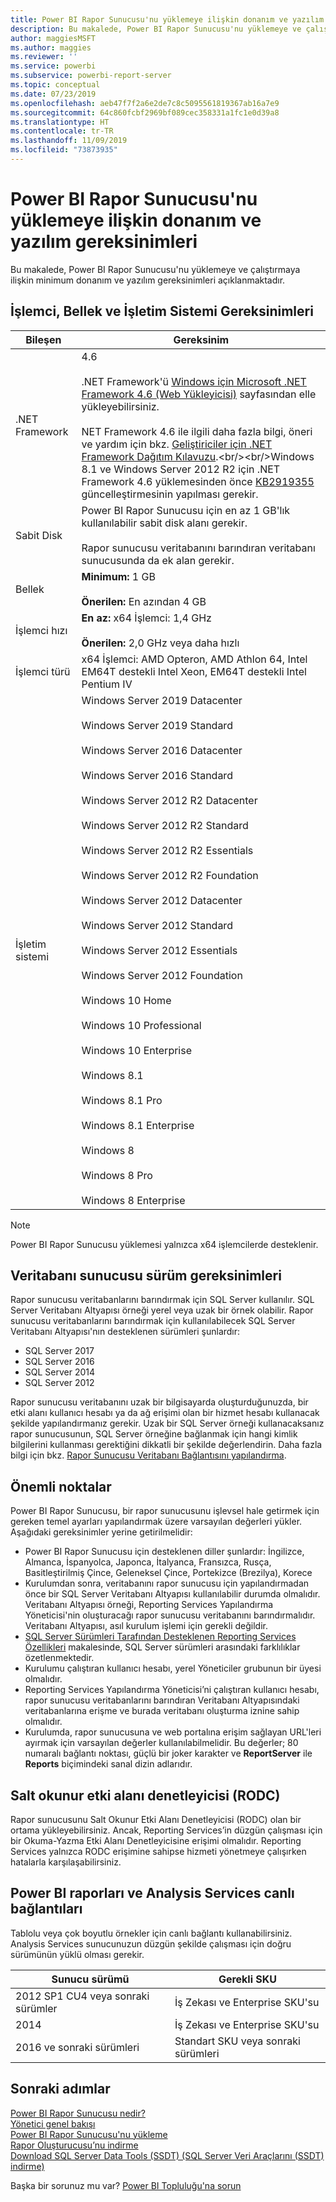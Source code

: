 ```yaml
---
title: Power BI Rapor Sunucusu'nu yüklemeye ilişkin donanım ve yazılım gereksinimleri
description: Bu makalede, Power BI Rapor Sunucusu'nu yüklemeye ve çalıştırmaya ilişkin minimum donanım ve yazılım gereksinimleri açıklanmaktadır.
author: maggiesMSFT
ms.author: maggies
ms.reviewer: ''
ms.service: powerbi
ms.subservice: powerbi-report-server
ms.topic: conceptual
ms.date: 07/23/2019
ms.openlocfilehash: aeb47f7f2a6e2de7c8c5095561819367ab16a7e9
ms.sourcegitcommit: 64c860fcbf2969bf089cec358331a1fc1e0d39a8
ms.translationtype: HT
ms.contentlocale: tr-TR
ms.lasthandoff: 11/09/2019
ms.locfileid: "73873935"
---
```

# <a name="hardware-and-software-requirements-for-installing-power-bi-report-server"></a>Power BI Rapor Sunucusu'nu yüklemeye ilişkin donanım ve yazılım gereksinimleri

Bu makalede, Power BI Rapor Sunucusu'nu yüklemeye ve çalıştırmaya ilişkin minimum donanım ve yazılım gereksinimleri açıklanmaktadır.

## <a name="processor-memory-and-operating-system-requirements"></a>İşlemci, Bellek ve İşletim Sistemi Gereksinimleri

| Bileşen | Gereksinim |
| --- | --- |
| .NET Framework |4.6<br><br>.NET Framework'ü [Windows için Microsoft .NET Framework 4.6 (Web Yükleyicisi)](https://support.microsoft.com/kb/3045560) sayfasından elle yükleyebilirsiniz.<br/><br/> NET Framework 4.6 ile ilgili daha fazla bilgi, öneri ve yardım için bkz. [Geliştiriciler için .NET Framework Dağıtım Kılavuzu](https://msdn.microsoft.com/library/ee942965\(v=vs.110\).aspx).<br/><br/>Windows 8.1 ve Windows Server 2012 R2 için .NET Framework 4.6 yüklemesinden önce [KB2919355](https://support.microsoft.com/kb/2919355) güncelleştirmesinin yapılması gerekir. |
| Sabit Disk |Power BI Rapor Sunucusu için en az 1 GB'lık kullanılabilir sabit disk alanı gerekir.<br><br>Rapor sunucusu veritabanını barındıran veritabanı sunucusunda da ek alan gerekir. |
| Bellek |**Minimum:** 1 GB<br/><br/> **Önerilen:** En azından 4 GB |
| İşlemci hızı |**En az:** x64 İşlemci: 1,4 GHz<br/><br/> **Önerilen:** 2,0 GHz veya daha hızlı |
| İşlemci türü |x64 İşlemci: AMD Opteron, AMD Athlon 64, Intel EM64T destekli Intel Xeon, EM64T destekli Intel Pentium IV |
| İşletim sistemi |Windows Server 2019 Datacenter<br><br>Windows Server 2019 Standard<br><br>Windows Server 2016 Datacenter<br><br>Windows Server 2016 Standard<br><br>Windows Server 2012 R2 Datacenter<br><br>Windows Server 2012 R2 Standard<br><br>Windows Server 2012 R2 Essentials<br><br>Windows Server 2012 R2 Foundation<br><br>Windows Server 2012 Datacenter<br><br>Windows Server 2012 Standard<br><br>Windows Server 2012 Essentials<br><br>Windows Server 2012 Foundation<br><br>Windows 10 Home<br><br>Windows 10 Professional<br><br>Windows 10 Enterprise<br><br>Windows 8.1<br><br>Windows 8.1 Pro<br><br>Windows 8.1 Enterprise<br><br>Windows 8<br><br>Windows 8 Pro<br><br>Windows 8 Enterprise |

> [!NOTE]
> Power BI Rapor Sunucusu yüklemesi yalnızca x64 işlemcilerde desteklenir.


## <a name="database-server-version-requirements"></a>Veritabanı sunucusu sürüm gereksinimleri

Rapor sunucusu veritabanlarını barındırmak için SQL Server kullanılır. SQL Server Veritabanı Altyapısı örneği yerel veya uzak bir örnek olabilir. Rapor sunucusu veritabanlarını barındırmak için kullanılabilecek SQL Server Veritabanı Altyapısı'nın desteklenen sürümleri şunlardır:

* SQL Server 2017
* SQL Server 2016
* SQL Server 2014
* SQL Server 2012

Rapor sunucusu veritabanını uzak bir bilgisayarda oluşturduğunuzda, bir etki alanı kullanıcı hesabı ya da ağ erişimi olan bir hizmet hesabı kullanacak şekilde yapılandırmanız gerekir. Uzak bir SQL Server örneği kullanacaksanız rapor sunucusunun, SQL Server örneğine bağlanmak için hangi kimlik bilgilerini kullanması gerektiğini dikkatli bir şekilde değerlendirin. Daha fazla bilgi için bkz. [Rapor Sunucusu Veritabanı Bağlantısını yapılandırma](https://docs.microsoft.com/sql/reporting-services/install-windows/configure-a-report-server-database-connection-ssrs-configuration-manager).

## <a name="considerations"></a>Önemli noktalar

Power BI Rapor Sunucusu, bir rapor sunucusunu işlevsel hale getirmek için gereken temel ayarları yapılandırmak üzere varsayılan değerleri yükler. Aşağıdaki gereksinimler yerine getirilmelidir:

* Power BI Rapor Sunucusu için desteklenen diller şunlardır: İngilizce, Almanca, İspanyolca, Japonca, İtalyanca, Fransızca, Rusça, Basitleştirilmiş Çince, Geleneksel Çince, Portekizce (Brezilya), Korece
* Kurulumdan sonra, veritabanını rapor sunucusu için yapılandırmadan önce bir SQL Server Veritabanı Altyapısı kullanılabilir durumda olmalıdır. Veritabanı Altyapısı örneği, Reporting Services Yapılandırma Yöneticisi'nin oluşturacağı rapor sunucusu veritabanını barındırmalıdır. Veritabanı Altyapısı, asıl kurulum işlemi için gerekli değildir.
* [SQL Server Sürümleri Tarafından Desteklenen Reporting Services Özellikleri](https://docs.microsoft.com/sql/reporting-services/reporting-services-features-supported-by-the-editions-of-sql-server-2016) makalesinde, SQL Server sürümleri arasındaki farklılıklar özetlenmektedir.
* Kurulumu çalıştıran kullanıcı hesabı, yerel Yöneticiler grubunun bir üyesi olmalıdır.
* Reporting Services Yapılandırma Yöneticisi’ni çalıştıran kullanıcı hesabı, rapor sunucusu veritabanlarını barındıran Veritabanı Altyapısındaki veritabanlarına erişme ve burada veritabanı oluşturma iznine sahip olmalıdır.
* Kurulumda, rapor sunucusuna ve web portalına erişim sağlayan URL'leri ayırmak için varsayılan değerler kullanılabilmelidir. Bu değerler; 80 numaralı bağlantı noktası, güçlü bir joker karakter ve **ReportServer** ile **Reports** biçimindeki sanal dizin adlarıdır.

## <a name="read-only-domain-controller-rodc"></a>Salt okunur etki alanı denetleyicisi (RODC)

 Rapor sunucusunu Salt Okunur Etki Alanı Denetleyicisi (RODC) olan bir ortama yükleyebilirsiniz. Ancak, Reporting Services’in düzgün çalışması için bir Okuma-Yazma Etki Alanı Denetleyicisine erişimi olmalıdır. Reporting Services yalnızca RODC erişimine sahipse hizmeti yönetmeye çalışırken hatalarla karşılaşabilirsiniz.

## <a name="power-bi-reports-and-analysis-services-live-connections"></a>Power BI raporları ve Analysis Services canlı bağlantıları

Tablolu veya çok boyutlu örnekler için canlı bağlantı kullanabilirsiniz. Analysis Services sunucunuzun düzgün şekilde çalışması için doğru sürümünün yüklü olması gerekir.

| **Sunucu sürümü** | **Gerekli SKU** |
| --- | --- |
| 2012 SP1 CU4 veya sonraki sürümler |İş Zekası ve Enterprise SKU'su |
| 2014 |İş Zekası ve Enterprise SKU'su |
| 2016 ve sonraki sürümleri |Standart SKU veya sonraki sürümleri |

## <a name="next-steps"></a>Sonraki adımlar

[Power BI Rapor Sunucusu nedir?](get-started.md)  
[Yönetici genel bakışı](admin-handbook-overview.md)  
[Power BI Rapor Sunucusu'nu yükleme](install-report-server.md)  
[Rapor Oluşturucusu’nu indirme](https://www.microsoft.com/download/details.aspx?id=53613)  
[Download SQL Server Data Tools (SSDT) (SQL Server Veri Araçlarını (SSDT) indirme)](https://go.microsoft.com/fwlink/?LinkID=616714)

Başka bir sorunuz mu var? [Power BI Topluluğu'na sorun](https://community.powerbi.com/)
